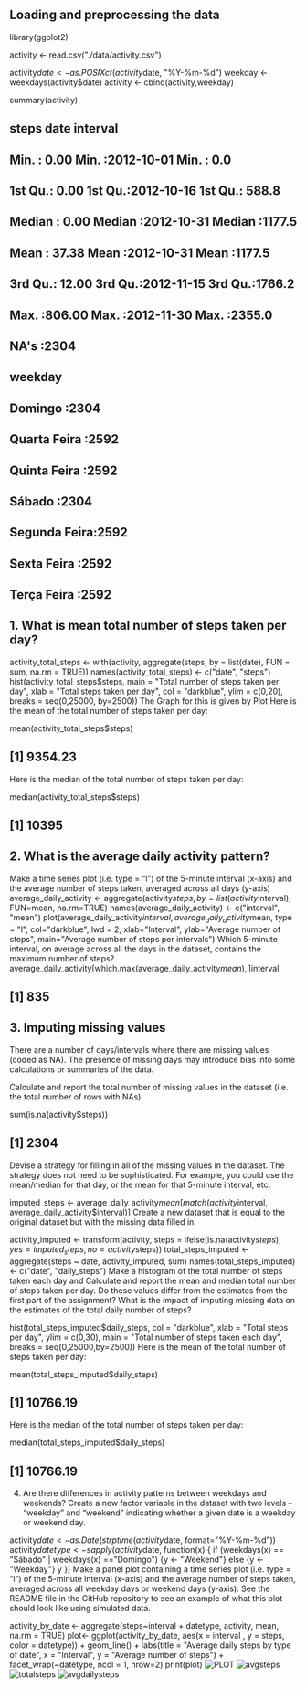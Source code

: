 ## Loading and preprocessing the data
library(ggplot2)

activity <- read.csv("./data/activity.csv")

activity$date <- as.POSIXct(activity$date, "%Y-%m-%d")
weekday <- weekdays(activity$date)
activity <- cbind(activity,weekday)

summary(activity)
##      steps             date               interval     
##  Min.   :  0.00   Min.   :2012-10-01   Min.   :   0.0  
##  1st Qu.:  0.00   1st Qu.:2012-10-16   1st Qu.: 588.8  
##  Median :  0.00   Median :2012-10-31   Median :1177.5  
##  Mean   : 37.38   Mean   :2012-10-31   Mean   :1177.5  
##  3rd Qu.: 12.00   3rd Qu.:2012-11-15   3rd Qu.:1766.2  
##  Max.   :806.00   Max.   :2012-11-30   Max.   :2355.0  
##  NA's   :2304                                          
##           weekday    
##  Domingo      :2304  
##  Quarta Feira :2592  
##  Quinta Feira :2592  
##  Sábado       :2304  
##  Segunda Feira:2592  
##  Sexta Feira  :2592  
##  Terça Feira  :2592

## 1. What is mean total number of steps taken per day?
activity_total_steps <- with(activity, aggregate(steps, by = list(date), FUN = sum, na.rm = TRUE))
names(activity_total_steps) <- c("date", "steps")
hist(activity_total_steps$steps, main = "Total number of steps taken per day", xlab = "Total steps taken per day", col = "darkblue", ylim = c(0,20), breaks = seq(0,25000, by=2500))
The Graph for this is given by Plot
Here is the mean of the total number of steps taken per day:

mean(activity_total_steps$steps)
## [1] 9354.23
Here is the median of the total number of steps taken per day:

median(activity_total_steps$steps)
## [1] 10395

## 2. What is the average daily activity pattern?
Make a time series plot (i.e. type = “l”) of the 5-minute interval (x-axis) and the average number of steps taken, averaged across all days (y-axis)
average_daily_activity <- aggregate(activity$steps, by=list(activity$interval), FUN=mean, na.rm=TRUE)
names(average_daily_activity) <- c("interval", "mean")
plot(average_daily_activity$interval, average_daily_activity$mean, type = "l", col="darkblue", lwd = 2, xlab="Interval", ylab="Average number of steps", main="Average number of steps per intervals")
Which 5-minute interval, on average across all the days in the dataset, contains the maximum number of steps?
average_daily_activity[which.max(average_daily_activity$mean), ]$interval
## [1] 835

## 3. Imputing missing values
There are a number of days/intervals where there are missing values (coded as NA). The presence of missing days may introduce bias into some calculations or summaries of the data.

Calculate and report the total number of missing values in the dataset (i.e. the total number of rows with NAs)

sum(is.na(activity$steps))
## [1] 2304
Devise a strategy for filling in all of the missing values in the dataset. The strategy does not need to be sophisticated. For example, you could use the mean/median for that day, or the mean for that 5-minute interval, etc.

imputed_steps <- average_daily_activity$mean[match(activity$interval, average_daily_activity$interval)]
Create a new dataset that is equal to the original dataset but with the missing data filled in.

activity_imputed <- transform(activity, steps = ifelse(is.na(activity$steps), yes = imputed_steps, no = activity$steps))
total_steps_imputed <- aggregate(steps ~ date, activity_imputed, sum)
names(total_steps_imputed) <- c("date", "daily_steps")
Make a histogram of the total number of steps taken each day and Calculate and report the mean and median total number of steps taken per day. Do these values differ from the estimates from the first part of the assignment? What is the impact of imputing missing data on the estimates of the total daily number of steps?

hist(total_steps_imputed$daily_steps, col = "darkblue", xlab = "Total steps per day", ylim = c(0,30), main = "Total number of steps taken each day", breaks = seq(0,25000,by=2500))
Here is the mean of the total number of steps taken per day:

mean(total_steps_imputed$daily_steps)
## [1] 10766.19
Here is the median of the total number of steps taken per day:

median(total_steps_imputed$daily_steps)
## [1] 10766.19
4. Are there differences in activity patterns between weekdays and weekends?
Create a new factor variable in the dataset with two levels – “weekday” and “weekend” indicating whether a given date is a weekday or weekend day.

activity$date <- as.Date(strptime(activity$date, format="%Y-%m-%d"))
activity$datetype <- sapply(activity$date, function(x) {
        if (weekdays(x) == "Sábado" | weekdays(x) =="Domingo") 
                {y <- "Weekend"} else 
                {y <- "Weekday"}
                y
        })
Make a panel plot containing a time series plot (i.e. type = “l”) of the 5-minute interval (x-axis) and the average number of steps taken, averaged across all weekday days or weekend days (y-axis). See the README file in the GitHub repository to see an example of what this plot should look like using simulated data.

activity_by_date <- aggregate(steps~interval + datetype, activity, mean, na.rm = TRUE)
plot<- ggplot(activity_by_date, aes(x = interval , y = steps, color = datetype)) +
       geom_line() +
       labs(title = "Average daily steps by type of date", x = "Interval", y = "Average number of steps") +
       facet_wrap(~datetype, ncol = 1, nrow=2)
print(plot)
![PLOT](https://user-images.githubusercontent.com/107402251/192142783-dd72d2bf-a722-4333-b89e-eb6dc5959821.png)
![avgsteps](https://user-images.githubusercontent.com/107402251/192142789-8cbe77c5-1e17-40a1-a9df-ddc450c4c600.png)
![totalsteps](https://user-images.githubusercontent.com/107402251/192142796-b9cdb98c-d342-49c4-ad33-b4bf8de26e11.png)
![avgdailysteps](https://user-images.githubusercontent.com/107402251/192142802-023e9863-f994-4eb4-a51f-d6954ee690a0.png)
